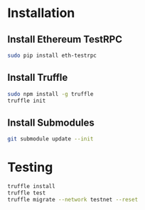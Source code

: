 Installation
============

Install Ethereum TestRPC
------------------------
```bash
sudo pip install eth-testrpc
```

Install Truffle
------------------------
```bash
sudo npm install -g truffle
truffle init
```

Install Submodules
------------------
```bash
git submodule update --init
```

Testing
=======

```bash
truffle install
truffle test
truffle migrate --network testnet --reset
```
